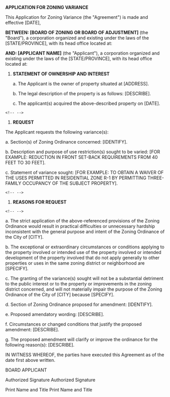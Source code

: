 **APPLICATION FOR ZONING VARIANCE**

This Application for Zoning Variance (the "Agreement") is made and
effective \[DATE\],

**BETWEEN: \[BOARD OF ZONING OR BOARD OF ADJUSTMENT\]** (the \"Board\"),
a corporation organized and existing under the laws of the
\[STATE/PROVINCE\], with its head office located at:

**AND: \[APPLICANT NAME\]** (the \"Applicant\"), a corporation organized
and existing under the laws of the \[STATE/PROVINCE\], with its head
office located at:

1.  **STATEMENT OF OWNERSHIP AND INTEREST**

    a.  The Applicant is the owner of property situated at \[ADDRESS\].

    b.  The legal description of the property is as follows:
        \[DESCRIBE\].

    c.  The applicant(s) acquired the above-described property on
        \[DATE\].

```{=html}
<!-- -->
```
1.  **REQUEST**

The Applicant requests the following variance(s):

a.  Section(s) of Zoning Ordinance concerned: \[IDENTIFY\].

b.  Description and purpose of use restriction(s) sought to be varied:
    \[FOR EXAMPLE: REDUCTION IN FRONT SET-BACK REQUIREMENTS FROM 40 FEET
    TO 30 FEET\].

c.  Statement of variance sought: \[FOR EXAMPLE: TO OBTAIN A WAIVER OF
    THE USES PERMITTED IN RESIDENTIAL ZONE R-1 BY PERMITTING
    THREE-FAMILY OCCUPANCY OF THE SUBJECT PROPERTY\].

```{=html}
<!-- -->
```
1.  **REASONS FOR REQUEST**

```{=html}
<!-- -->
```
a.  The strict application of the above-referenced provisions of the
    Zoning Ordinance would result in practical difficulties or
    unnecessary hardship inconsistent with the general purpose and
    intent of the Zoning Ordinance of the City of \[CITY\].

b.  The exceptional or extraordinary circumstances or conditions
    applying to the property involved or intended use of the property
    involved or intended development of the property involved that do
    not apply generally to other properties or uses in the same zoning
    district or neighborhood are \[SPECIFY\].

c.  The granting of the variance(s) sought will not be a substantial
    detriment to the public interest or to the property or improvements
    in the zoning district concerned, and will not materially impair the
    purpose of the Zoning Ordinance of the City of \[CITY\] because
    \[SPECIFY\].

d.  Section of Zoning Ordinance proposed for amendment: \[IDENTIFY\].

e.  Proposed amendatory wording: \[DESCRIBE\].

f.  Circumstances or changed conditions that justify the proposed
    amendment: \[DESCRIBE\].

g.  The proposed amendment will clarify or improve the ordinance for the
    following reason(s): \[DESCRIBE\].

IN WITNESS WHEREOF, the parties have executed this Agreement as of the
date first above written.

BOARD APPLICANT

Authorized Signature Authorized Signature

Print Name and Title Print Name and Title
